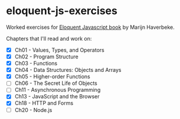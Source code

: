 # eloquent-js-exercises

Worked exercises for [Eloquent Javascript book](https://eloquentjavascript.net/) by Marijn Haverbeke.

Chapters that I'll read and work on:

-   [x] Ch01 - Values, Types, and Operators
-   [x] Ch02 - Program Structure
-   [x] Ch03 - Functions
-   [x] Ch04 - Data Structures: Objects and Arrays
-   [x] Ch05 - Higher-order Functions
-   [ ] Ch06 - The Secret Life of Objects
-   [ ] Ch11 - Asynchronous Programming
-   [x] Ch13 - JavaScript and the Browser
-   [x] Ch18 - HTTP and Forms
-   [ ] Ch20 - Node.js